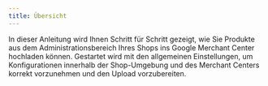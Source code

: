 ```yaml
---
title: Übersicht
---
```


In dieser Anleitung wird Ihnen Schritt für Schritt gezeigt, wie Sie Produkte aus dem Administrationsbereich Ihres Shops ins Google Merchant Center hochladen können. 
Gestartet wird mit den allgemeinen Einstellungen, um Konfigurationen innerhalb der Shop-Umgebung und des Merchant Centers korrekt vorzunehmen und den Upload vorzubereiten.



